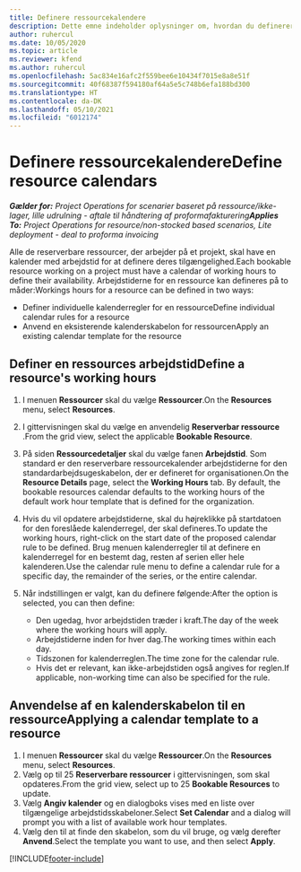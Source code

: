 ```yaml
---
title: Definere ressourcekalendere
description: Dette emne indeholder oplysninger om, hvordan du definerer arbejdstidskalendere for ressourcer i Project Operations.
author: ruhercul
ms.date: 10/05/2020
ms.topic: article
ms.reviewer: kfend
ms.author: ruhercul
ms.openlocfilehash: 5ac834e16afc2f559bee6e10434f7015e8a8e51f
ms.sourcegitcommit: 40f68387f594180af64a5e5c748b6efa188bd300
ms.translationtype: HT
ms.contentlocale: da-DK
ms.lasthandoff: 05/10/2021
ms.locfileid: "6012174"
---
```

# <a name="define-resource-calendars"></a><span data-ttu-id="09b79-103">Definere ressourcekalendere</span><span class="sxs-lookup"><span data-stu-id="09b79-103">Define resource calendars</span></span>

<span data-ttu-id="09b79-104">_**Gælder for:** Project Operations for scenarier baseret på ressource/ikke-lager, lille udrulning - aftale til håndtering af proformafakturering_</span><span class="sxs-lookup"><span data-stu-id="09b79-104">_**Applies To:** Project Operations for resource/non-stocked based scenarios, Lite deployment - deal to proforma invoicing_</span></span>

<span data-ttu-id="09b79-105">Alle de reserverbare ressourcer, der arbejder på et projekt, skal have en kalender med arbejdstid for at definere deres tilgængelighed.</span><span class="sxs-lookup"><span data-stu-id="09b79-105">Each bookable resource working on a project must have a calendar of working hours to define their availability.</span></span> <span data-ttu-id="09b79-106">Arbejdstiderne for en ressource kan defineres på to måder:</span><span class="sxs-lookup"><span data-stu-id="09b79-106">Workings hours for a resource can be defined in two ways:</span></span> 

   - <span data-ttu-id="09b79-107">Definer individuelle kalenderregler for en ressource</span><span class="sxs-lookup"><span data-stu-id="09b79-107">Define individual calendar rules for a resource</span></span>
   - <span data-ttu-id="09b79-108">Anvend en eksisterende kalenderskabelon for ressourcen</span><span class="sxs-lookup"><span data-stu-id="09b79-108">Apply an existing calendar template for the resource</span></span>

## <a name="define-a-resources-working-hours"></a><span data-ttu-id="09b79-109">Definer en ressources arbejdstid</span><span class="sxs-lookup"><span data-stu-id="09b79-109">Define a resource's working hours</span></span>

1. <span data-ttu-id="09b79-110">I menuen **Ressourcer** skal du vælge **Ressourcer**.</span><span class="sxs-lookup"><span data-stu-id="09b79-110">On the **Resources** menu, select **Resources**.</span></span>
2. <span data-ttu-id="09b79-111">I gittervisningen skal du vælge en anvendelig **Reserverbar ressource** .</span><span class="sxs-lookup"><span data-stu-id="09b79-111">From the grid view, select the applicable **Bookable Resource**.</span></span>
3. <span data-ttu-id="09b79-112">På siden **Ressourcedetaljer** skal du vælge fanen **Arbejdstid**. Som standard er den reserverbare ressourcekalender arbejdstiderne for den standardarbejdsugeskabelon, der er defineret for organisationen.</span><span class="sxs-lookup"><span data-stu-id="09b79-112">On the **Resource Details** page, select the **Working Hours** tab. By default, the bookable resources calendar defaults to the working hours of the default work hour template that is defined for the organization.</span></span>
4. <span data-ttu-id="09b79-113">Hvis du vil opdatere arbejdstiderne, skal du højreklikke på startdatoen for den foreslåede kalenderregel, der skal defineres.</span><span class="sxs-lookup"><span data-stu-id="09b79-113">To update the working hours, right-click on the start date of the proposed calendar rule to be defined.</span></span> <span data-ttu-id="09b79-114">Brug menuen kalenderregler til at definere en kalenderregel for en bestemt dag, resten af serien eller hele kalenderen.</span><span class="sxs-lookup"><span data-stu-id="09b79-114">Use the calendar rule menu to define a calendar rule for a specific day, the remainder of the series, or the entire calendar.</span></span>
5. <span data-ttu-id="09b79-115">Når indstillingen er valgt, kan du definere følgende:</span><span class="sxs-lookup"><span data-stu-id="09b79-115">After the option is selected, you can then define:</span></span>

    - <span data-ttu-id="09b79-116">Den ugedag, hvor arbejdstiden træder i kraft.</span><span class="sxs-lookup"><span data-stu-id="09b79-116">The day of the week where the working hours will apply.</span></span>
    - <span data-ttu-id="09b79-117">Arbejdstiderne inden for hver dag.</span><span class="sxs-lookup"><span data-stu-id="09b79-117">The working times within each day.</span></span>
    - <span data-ttu-id="09b79-118">Tidszonen for kalenderreglen.</span><span class="sxs-lookup"><span data-stu-id="09b79-118">The time zone for the calendar rule.</span></span>
    - <span data-ttu-id="09b79-119">Hvis det er relevant, kan ikke-arbejdstiden også angives for reglen.</span><span class="sxs-lookup"><span data-stu-id="09b79-119">If applicable, non-working time can also be specified for the rule.</span></span>

## <a name="applying-a-calendar-template-to-a-resource"></a><span data-ttu-id="09b79-120">Anvendelse af en kalenderskabelon til en ressource</span><span class="sxs-lookup"><span data-stu-id="09b79-120">Applying a calendar template to a resource</span></span>

1. <span data-ttu-id="09b79-121">I menuen **Ressourcer** skal du vælge **Ressourcer**.</span><span class="sxs-lookup"><span data-stu-id="09b79-121">On the **Resources** menu, select **Resources**.</span></span>
2. <span data-ttu-id="09b79-122">Vælg op til 25 **Reserverbare ressourcer** i gittervisningen, som skal opdateres.</span><span class="sxs-lookup"><span data-stu-id="09b79-122">From the grid view, select up to 25 **Bookable Resources** to update.</span></span>
3. <span data-ttu-id="09b79-123">Vælg **Angiv kalender** og en dialogboks vises med en liste over tilgængelige arbejdstidsskabeloner.</span><span class="sxs-lookup"><span data-stu-id="09b79-123">Select **Set Calendar** and a dialog will prompt you with a list of available work hour templates.</span></span>
4. <span data-ttu-id="09b79-124">Vælg den til at finde den skabelon, som du vil bruge, og vælg derefter **Anvend**.</span><span class="sxs-lookup"><span data-stu-id="09b79-124">Select the template you want to use, and then select **Apply**.</span></span>


[!INCLUDE[footer-include](../includes/footer-banner.md)]